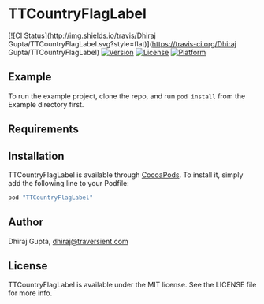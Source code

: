 # TTCountryFlagLabel

[![CI Status](http://img.shields.io/travis/Dhiraj Gupta/TTCountryFlagLabel.svg?style=flat)](https://travis-ci.org/Dhiraj Gupta/TTCountryFlagLabel)
[![Version](https://img.shields.io/cocoapods/v/TTCountryFlagLabel.svg?style=flat)](http://cocoapods.org/pods/TTCountryFlagLabel)
[![License](https://img.shields.io/cocoapods/l/TTCountryFlagLabel.svg?style=flat)](http://cocoapods.org/pods/TTCountryFlagLabel)
[![Platform](https://img.shields.io/cocoapods/p/TTCountryFlagLabel.svg?style=flat)](http://cocoapods.org/pods/TTCountryFlagLabel)

## Example

To run the example project, clone the repo, and run `pod install` from the Example directory first.

## Requirements

## Installation

TTCountryFlagLabel is available through [CocoaPods](http://cocoapods.org). To install
it, simply add the following line to your Podfile:

```ruby
pod "TTCountryFlagLabel"
```

## Author

Dhiraj Gupta, dhiraj@traversient.com

## License

TTCountryFlagLabel is available under the MIT license. See the LICENSE file for more info.
